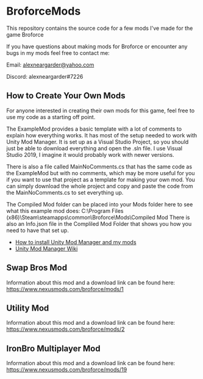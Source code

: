 # BroforceMods
This repository contains the source code for a few mods I've made for the game Broforce

If you have questions about making mods for Broforce or encounter any bugs in my mods feel free to contact me:

Email: alexneargarder@yahoo.com

Discord: alexneargarder#7226

## How to Create Your Own Mods
For anyone interested in creating their own mods for this game, feel free to use my code as a starting off point. 

The ExampleMod provides a basic template with a lot of comments to explain how everything works. It has most of the setup needed to work with Unity Mod Manager. It is set up as a Visual Studio Project, so you should just be able to download everything and open the .sln file. I use Visual Studio 2019, I imagine it would probably work with newer versions.

There is also a file called MainNoComments.cs that has the same code as the ExampleMod but with no comments, which may be more useful for you if you want to use that project as a template for making your own mod. You can simply download the whole project and copy and paste the code from the MainNoComments.cs to set everything up.

The Compiled Mod folder can be placed into your Mods folder here to see what this example mod does:
C:\Program Files (x86)\Steam\steamapps\common\Broforce\Mods\Compiled Mod
There is also an Info.json file in the Compliled Mod Folder that shows you how you need to have that set up.

* [How to install Unity Mod Manager and my mods](https://steamcommunity.com/sharedfiles/filedetails/?id=2434812447)
* [Unity Mod Manager Wiki](https://wiki.nexusmods.com/index.php/Category:Unity_Mod_Manager)

## Swap Bros Mod
Information about this mod and a download link can be found here: https://www.nexusmods.com/broforce/mods/1

## Utility Mod
Information about this mod and a download link can be found here: 
https://www.nexusmods.com/broforce/mods/2

## IronBro Multiplayer Mod
Information about this mod and a download link can be found here: https://www.nexusmods.com/broforce/mods/19
